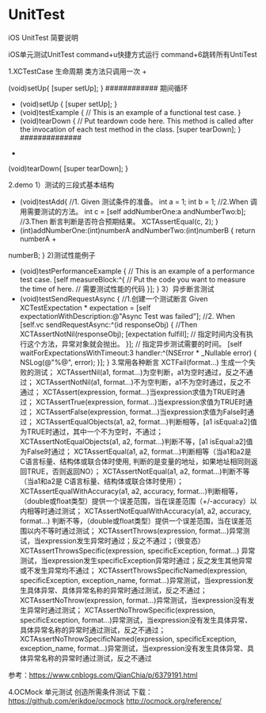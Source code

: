 # UnitTest
iOS UnitTest 简要说明

iOS单元测试UnitTest
command+u快捷方式运行 command+6跳转所有UntiTest

1.XCTestCase 生命周期 类方法只调用一次
+

(void)setUp{
[super setUp];
}
############
期间循环
- (void)setUp {
[super setUp];
}
- (void)testExample {
// This is an example of a functional test case.
}
- (void)tearDown {
// Put teardown code here. This method is called after the invocation of each test method in the class.
[super tearDown];
}
##############
+

(void)tearDown{
[super tearDown];
}

2.demo
1）测试的三段式基本结构
- (void)testAdd{
//1. Given 测试条件的准备。
int a = 1;
int b = 1;
//2.When 调用需要测试的方法。
int c = [self addNumberOne:a andNumberTwo:b];
//3.Then 断言判断是否符合预期结果。
XCTAssertEqual(c, 2);
}
- (int)addNumberOne:(int)numberA andNumberTwo:(int)numberB {
return numberA +

numberB;
}
2)测试性能例子
- (void)testPerformanceExample {
// This is an example of a performance test case.
[self measureBlock:^{
// Put the code you want to measure the time of here.
// 需要测试性能的代码
}];
}
3）异步断言测试
- (void)testSendRequestAsync {
//1.创建一个测试断言 Given
XCTestExpectation * expectation = [self expectationWithDescription:@"Async Test was failed"];
//2. When
[self.vc sendRequestAsync:^(id responseObj) {
//Then
XCTAssertNotNil(responseObj);
[expectation fulfill]; // 指定时间内没有执行这个方法，异常对象就会抛出。
}];
// 指定异步测试需要的时间。
[self waitForExpectationsWithTimeout:3 handler:^(NSError * _Nullable error) {
NSLog(@"%@", error);
}];
}
3.常用各种断言
XCTFail(format…) 生成一个失败的测试；
XCTAssertNil(a1, format...)为空判断，a1为空时通过，反之不通过；
XCTAssertNotNil(a1, format…)不为空判断，a1不为空时通过，反之不通过；
XCTAssert(expression, format...)当expression求值为TRUE时通过；
XCTAssertTrue(expression, format...)当expression求值为TRUE时通过；
XCTAssertFalse(expression, format...)当expression求值为False时通过；
XCTAssertEqualObjects(a1, a2, format...)判断相等，[a1 isEqual:a2]值为TRUE时通过，其中一个不为空时，不通过；
XCTAssertNotEqualObjects(a1, a2, format...)判断不等，[a1 isEqual:a2]值为False时通过；
XCTAssertEqual(a1, a2, format...)判断相等（当a1和a2是 C语言标量、结构体或联合体时使用, 判断的是变量的地址，如果地址相同则返回TRUE，否则返回NO）；
XCTAssertNotEqual(a1, a2, format...)判断不等（当a1和a2是 C语言标量、结构体或联合体时使用）；
XCTAssertEqualWithAccuracy(a1, a2, accuracy, format...)判断相等，（double或float类型）提供一个误差范围，当在误差范围（+/-accuracy）以内相等时通过测试；
XCTAssertNotEqualWithAccuracy(a1, a2, accuracy, format...) 判断不等，（double或float类型）提供一个误差范围，当在误差范围以内不等时通过测试；
XCTAssertThrows(expression, format...)异常测试，当expression发生异常时通过；反之不通过；（很变态） XCTAssertThrowsSpecific(expression, specificException, format...) 异常测试，当expression发生specificException异常时通过；反之发生其他异常或不发生异常均不通过；
XCTAssertThrowsSpecificNamed(expression, specificException, exception_name, format...)异常测试，当expression发生具体异常、具体异常名称的异常时通过测试，反之不通过；
XCTAssertNoThrow(expression, format…)异常测试，当expression没有发生异常时通过测试；
XCTAssertNoThrowSpecific(expression, specificException, format...)异常测试，当expression没有发生具体异常、具体异常名称的异常时通过测试，反之不通过；
XCTAssertNoThrowSpecificNamed(expression, specificException, exception_name, format...)异常测试，当expression没有发生具体异常、具体异常名称的异常时通过测试，反之不通过

参考：https://www.cnblogs.com/QianChia/p/6379191.html

4.OCMock 单元测试 创造所需条件测试
下载：https://github.com/erikdoe/ocmock
http://ocmock.org/reference/





